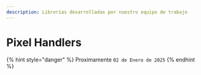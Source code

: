 ```yaml
---
description: Librerías desarrolladas por nuestro equipo de trabajo
---
```


# Pixel Handlers

{% hint style="danger" %}
Proximamente `02 de Enero de 2025`
{% endhint %}
